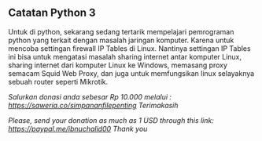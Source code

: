 ## Catatan Python 3

Untuk di python, sekarang sedang tertarik mempelajari pemrograman python yang terkait dengan masalah jaringan komputer. Karena untuk mencoba settingan firewall IP Tables di Linux. Nantinya settingan IP Tables ini bisa untuk mengatasi masalah sharing internet antar komputer Linux, sharing internet dari komputer Linux ke Windows, memasang proxy semacam Squid Web Proxy, dan juga untuk memfungsikan linux selayaknya sebuah router seperti Mikrotik.




_Salurkan donasi anda sebesar Rp 10.000 melalui : https://saweria.co/simpananfilepenting
Terimakasih_

_Please, send your donation as much as 1 USD through this link: https://paypal.me/ibnuchalid00
Thank you_
